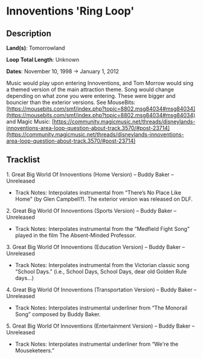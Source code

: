 # Innoventions 'Ring Loop'

## Description

**Land(s)**: Tomorrowland

**Loop Total Length**: Unknown

**Dates**: November 10, 1998 → January 1, 2012

Music would play upon entering Innoventions, and Tom Morrow would sing a themed version of the main attraction theme. Song would change depending on what zone you were entering. These were bigger and bouncier than the exterior versions. See MouseBits: [https://mousebits.com/smf/index.php?topic=8802.msg84034#msg84034](https://mousebits.com/smf/index.php?topic=8802.msg84034#msg84034) and Magic Music: [https://community.magicmusic.net/threads/disneylands-innoventions-area-loop-question-about-track.3570/#post-23714](https://community.magicmusic.net/threads/disneylands-innoventions-area-loop-question-about-track.3570/#post-23714)

## Tracklist

1\. Great Big World Of Innoventions (Home Version) – Buddy Baker – Unreleased

- Track Notes: Interpolates instrumental from “There’s No Place Like Home” (by Glen Campbell?). The exterior version was released on DLF.

2\. Great Big World Of Innoventions (Sports Version) – Buddy Baker – Unreleased

- Track Notes: Interpolates instrumental from the “Medfield Fight Song” played in the film The Absent-Minded Professor.

3\. Great Big World Of Innoventions (Education Version) – Buddy Baker – Unreleased

- Track Notes: Interpolates instrumental from the Victorian classic song “School Days.” (i.e., School Days, School Days, dear old Golden Rule days…)

4\. Great Big World Of Innoventions (Transportation Version) – Buddy Baker – Unreleased

- Track Notes: Interpolates instrumental underliner from “The Monorail Song” composed by Buddy Baker.

5\. Great Big World Of Innoventions (Entertainment Version) – Buddy Baker – Unreleased

- Track Notes: Interpolates instrumental underliner from “We're the Mouseketeers.”
